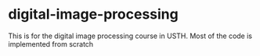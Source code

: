 # digital-image-processing
This is for the digital image processing course in USTH. Most of the code is implemented from scratch
